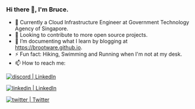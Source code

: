 ### Hi there 👋, I'm Bruce.

- 🔧 Currently a Cloud Infrastructure Engineer at Government Technology Agency of Singapore. 
- 👀  Looking to contribute to more open source projects.
- 🌱 I’m documenting what I learn by blogging at <https://brootware.github.io>.
- ⚡  Fun fact: Hiking, Swimming and Running when I'm not at my desk.
- 📫 How to reach me: 

[<img alt="discord | LinkedIn" src="https://img.shields.io/badge/Discord-7289DA?style=for-the-badge&logo=discord&logoColor=white" />][discord]

[discord]: https://discord.com/users/260007146102587392

[<img alt="linkedin | LinkedIn" src="https://img.shields.io/badge/LinkedIn-0077B5?style=for-the-badge&logo=linkedin&logoColor=white" />][linkedin]

[linkedin]: https://linkedin.com/in/oakermin/

[<img alt="twitter | Twitter" src="https://img.shields.io/badge/Twitter-1DA1F2?style=for-the-badge&logo=twitter&logoColor=white" />][twitter]

[twitter]: https://twitter.com/brootware/


<!-- [![Brootware's github stats](https://github-readme-stats.vercel.app/api?username=brootware&hide=stars&count_private=true&show_icons=true&theme=onedark&hide_border=true)](https://github.com/anuraghazra/github-readme-stats) -->

<!--
**brootware/brootware** is a ✨ _special_ ✨ repository because its `README.md` (this file) appears on your GitHub profile.

Here are some ideas to get you started:

- 🔭 I’m currently working on ...
- 🌱 I’m currently learning ...
- 👯 I’m looking to collaborate on ...
- 🤔 I’m looking for help with ...
- 💬 Ask me about ...
- 📫 How to reach me: ...
- 😄 Pronouns: ...
- ⚡ Fun fact: ...

https://github-readme-stats.vercel.app/api?username=brootware&show_icons=true&theme=onedark&hide_border=true
[![Brootware's github stats](https://github-readme-stats.vercel.app/api?username=brootware&show_icons=true&theme=onedark&hide_border=true)](https://github.com/anuraghazra/github-readme-stats)
-->

<!-- <details>
  <summary>:zap: View my GitHub Stats</summary>

  <img align="left" alt="Brootware's Github Stats" src="https://github-readme-stats.vercel.app/api?username=brootware&show_icons=true&theme=onedark&hide_border=true" />

</details> -->
